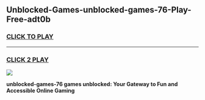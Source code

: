 
## Unblocked-Games-unblocked-games-76-Play-Free-adt0b
<h3>
<a href="https://premium76.site?title=unblocked-games-76&ref=20M">CLICK TO PLAY</a></h3>
<hr>

<h3>
<a href="https://premium76.site?title=unblocked-games-76&ref=20M">CLICK 2 PLAY</a>
  
</h3>

<a href="https://premium76.site?title=unblocked-games-76&ref=19M"><img src="https://clearcache.store/games.png"></a>


**unblocked-games-76 games unblocked: Your Gateway to Fun and Accessible Online Gaming**
